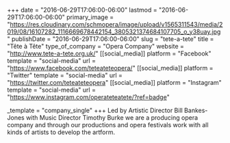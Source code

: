 +++
date = "2016-06-29T17:06:00-06:00"
lastmod = "2016-06-29T17:06:00-06:00"
primary_image = "https://res.cloudinary.com/schmopera/image/upload/v1565311543/media/2019/08/16107282_1116669678442154_3805321374684107705_o_y38uay.jpg"
publishDate = "2016-06-29T17:06:00-06:00"
slug = "tete-a-tete"
title = "Tête à Tête"
type_of_company = "Opera Company"
website = "http://www.tete-a-tete.org.uk/"
[[social_media]]
platform = "Facebook"
template = "social-media"
url = "https://www.facebook.com/teteateteopera/"
[[social_media]]
platform = "Twitter"
template = "social-media"
url = "https://twitter.com/teteateteopera"
[[social_media]]
platform = "Instagram"
template = "social-media"
url = "https://www.instagram.com/operateteatete/?ref=badge"

_template = "company_single"
+++
Led by Artistic Director Bill Bankes-Jones with Music Director Timothy Burke we are a producing opera company and through our productions and opera festivals work with all kinds of artists to develop the artform.
